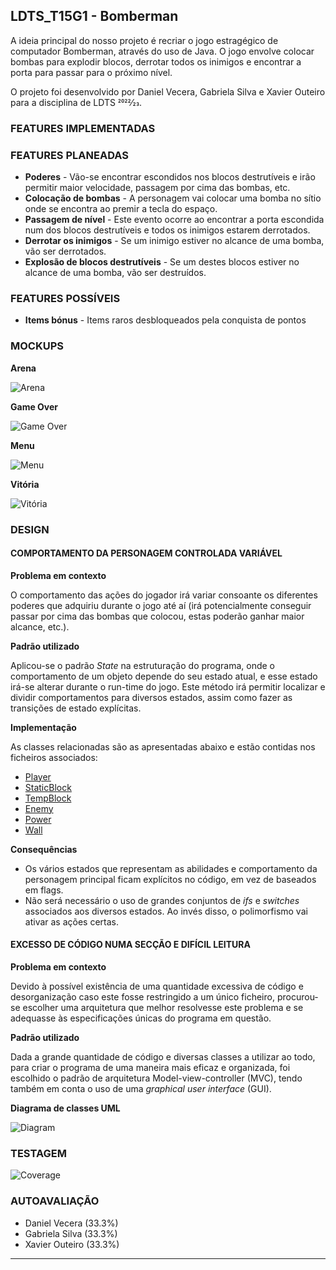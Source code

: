## LDTS_T15G1 - Bomberman

A ideia principal do nosso projeto é recriar o jogo estragégico de computador Bomberman, através do uso de Java. O jogo envolve colocar bombas para explodir blocos, derrotar todos os inimigos e encontrar a porta para passar para o próximo nível.

O projeto foi desenvolvido por Daniel Vecera, Gabriela Silva e Xavier Outeiro para a disciplina de LDTS 2022⁄23.

### FEATURES IMPLEMENTADAS



### FEATURES PLANEADAS

- **Poderes** - Vão-se encontrar escondidos nos blocos destrutíveis e irão permitir maior velocidade, passagem por cima das bombas, etc.
- **Colocação de bombas** - A personagem vai colocar uma bomba no sítio onde se encontra ao premir a tecla do espaço.
- **Passagem de nível** - Este evento ocorre ao encontrar a porta escondida num dos blocos destrutíveis e todos os inimigos estarem derrotados.
- **Derrotar os inimigos** - Se um inimigo estiver no alcance de uma bomba, vão ser derrotados.
- **Explosão de blocos destrutíveis** - Se um destes blocos estiver no alcance de uma bomba, vão ser destruídos.

### FEATURES POSSÍVEIS

- **Items bónus** - Items raros desbloqueados pela conquista de pontos

### MOCKUPS

**Arena**

![Arena](https://github.com/FEUP-LDTS-2022/project-l15gr01/blob/develop/images/Arena.png) 

**Game Over**

![Game Over](https://github.com/FEUP-LDTS-2022/project-l15gr01/blob/develop/images/GameOver.png)

**Menu**

![Menu](https://github.com/FEUP-LDTS-2022/project-l15gr01/blob/develop/images/Menu.png)

**Vitória**

![Vitória](https://github.com/FEUP-LDTS-2022/project-l15gr01/blob/develop/images/Victory.png)

### DESIGN

#### COMPORTAMENTO DA PERSONAGEM CONTROLADA VARIÁVEL


**Problema em contexto** 

O comportamento das ações do jogador irá variar consoante os diferentes poderes que adquiriu durante o jogo até aí (irá potencialmente conseguir passar por cima das bombas que colocou, estas poderão ganhar maior alcance, etc.).

**Padrão utilizado**

Aplicou-se o padrão *State* na estruturação do programa, onde o comportamento de um objeto depende do seu estado atual, e esse estado irá-se alterar durante o run-time do jogo. Este método irá permitir localizar e dividir comportamentos para diversos estados, assim como fazer as transições de estado explícitas.

**Implementação**

As classes relacionadas são as apresentadas abaixo e estão contidas nos ficheiros associados:

- [Player](https://github.com/FEUP-LDTS-2022/project-l15gr01/blob/develop/src/main/java/feupL15G01/model/game/elements/Player.java)
- [StaticBlock](https://github.com/FEUP-LDTS-2022/project-l15gr01/blob/develop/src/main/java/feupL15G01/model/game/elements/FixBlock.java)
- [TempBlock](https://github.com/FEUP-LDTS-2022/project-l15gr01/blob/develop/src/main/java/feupL15G01/model/game/elements/TempBlock.java)
- [Enemy](https://github.com/FEUP-LDTS-2022/project-l15gr01/blob/develop/src/main/java/feupL15G01/model/game/elements/Enemy.java)
- [Power](https://github.com/FEUP-LDTS-2022/project-l15gr01/blob/develop/src/main/java/feupL15G01/model/game/elements/Power.java)
- [Wall](https://github.com/FEUP-LDTS-2022/project-l15gr01/blob/develop/src/main/java/feupL15G01/model/game/elements/Wall.java)

**Consequências**

- Os vários estados que representam as abilidades e comportamento da personagem principal ficam explícitos no código, em vez de baseados em flags.
- Não será necessário o uso de grandes conjuntos de *ifs* e *switches* associados aos diversos estados. Ao invés disso, o polimorfismo vai ativar as ações certas.

#### EXCESSO DE CÓDIGO NUMA SECÇÃO E DIFÍCIL LEITURA


**Problema em contexto** 

Devido à possível existência de uma quantidade excessiva de código e desorganização caso este fosse restringido a um único ficheiro, procurou-se escolher uma arquitetura que melhor resolvesse este problema e se adequasse às especificações únicas do programa em questão.

**Padrão utilizado**

Dada a grande quantidade de código e diversas classes a utilizar ao todo, para criar o programa de uma maneira mais eficaz e organizada, foi escolhido o padrão de arquitetura Model-view-controller (MVC), tendo também em conta o uso de uma *graphical user interface* (GUI).

**Diagrama de classes UML**

![Diagram](https://github.com/FEUP-LDTS-2022/project-l15gr01/blob/develop/images/diagram.png) 

### TESTAGEM

![Coverage](https://github.com/FEUP-LDTS-2022/project-l15gr01/blob/develop/images/coverageInterm.png) 

### AUTOAVALIAÇÃO

- Daniel Vecera (33.3%)
- Gabriela Silva (33.3%)
- Xavier Outeiro (33.3%)

------
